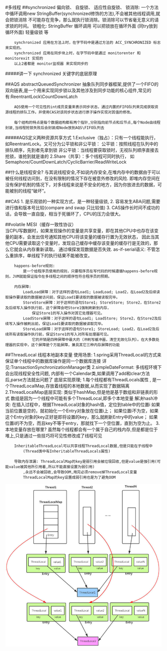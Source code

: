 #多线程
   ##synchronized
        偏向锁、
        自旋锁、
        适应性自旋锁、
        锁消除: 一个方法中循环调用new StringBuffer(synchronized修饰的方法),不会被其他线程调用,就会把锁消除
                不可能存在竞争，那么就执行锁消除。锁消除可以节省毫无意义的请求锁的时间。
        锁粗化: StringBuffer 循环调用 可以把锁放在循环外面 (同try放到循环外面)
        轻量级锁
        等
        
        
        synchronized 应用在方法上时，在字节码中是通过方法的 ACC_SYNCHRONIZED 标志来实现的。
        synchronized 应用在同步块上时，在字节码中是通过 monitorenter 和 monitorexit 实现的
        以上2者都是 monitor监视器 来实现同步的
        
        
   #####讲一下 synchronized 关键字的底层原理
   
   ##AQS abstractQueuedSynchronizer
        抽象队列同步器框架,提供了一个FIFO的双向链表,是一个用来实现同步锁以及其他涉及到同步功能的核心组件,常见的有:ReentrantLock\CountDownLatch
        
        AQS使用一个可见性的int成员变量来表示同步状态，通过内置的FIFO队列来完成获取资源线程的排队工作。并使用CAS对该同步状态进行原子操作实现对其值的修改。
        
        每个结构的特点是每个数据结构都有两个指针,分别指向前节点和后节点,每个Node由线程封装,当线程抢锁失败后会封装成Node放到AQS\FIFO队列去
   #####AQS定义两种资源共享方式
        1.Exclusive（独占）：只有一个线程能执行，如ReentrantLock。又可分为公平锁和非公平锁：
              公平锁：按照线程在队列中的排队顺序，先到者先拿到锁
              非公平锁：当线程要获取锁时，无视队列顺序直接去抢锁，谁抢到就是谁的
        2.Share（共享）：多个线程可同时执行，
              如Semaphore/CountDownLatch/CyclicBarrier/ReadWriteLock 
              
   ##什么是线程安全?
        与其说线程安全,不如说内存安全,在堆内存中的数据由于可以被任何线程访问到，在没有限制的情况下存在被意外修改的风险.
        即堆内存空间在没有保护机制的情况下，对多线程来说是不安全的地方，因为你放进去的数据，可能被别的线程“破坏”。
   
   ##CAS 
        1. 是乐观锁的一种实现方式，是一种轻量级锁,
        2. 容易发生ABA问题,需要进行值和版本号比较(compare and swap 只比较值)
        3. CAS操作长时间不成功的话，会导致一直自旋，相当于死循环了，CPU的压力会很大。
        
   ##volatile
        MESI（缓存一致性协议）   
            当CPU写数据时，如果发现操作的变量是共享变量，即在其他CPU中也存在该变量的副本，会发出信号通知其他CPU将该变量的缓存行置为无效状态，
                因此当其他CPU需要读取这个变量时，发现自己缓存中缓存该变量的缓存行是无效的，那么它就会从内存重新读取。
        通过嗅探发现数据是否失效.
        as-if-serial语义: 不管怎么重排序，单线程下的执行结果不能被改变。
        
        happens-before规则:
            是一个给程序员使用的规则，只要程序员在写代码的时候遵循happens-before规则，JVM就能保证指令在多线程之间的顺序性符合程序员的预期。
        
        内存屏障: 
            LoadLoad屏障：对于这样的语句Load1; LoadLoad; Load2，在Load2及后续读取操作要读取的数据被访问前，保证Load1要读取的数据被读取完毕。
            StoreStore屏障：对于这样的语句Store1; StoreStore; Store2，在Store2及后续写入操作执行前，这个屏障会吧Store1强制刷新到内存，
                保证Store1的写入操作对其它处理器可见。
            LoadStore屏障：对于这样的语句Load1; LoadStore; Store2，在Store2及后续写入操作被刷出前，保证Load1要读取的数据被读取完毕。
            StoreLoad屏障：对于这样的语句Store1; StoreLoad; Load2，在Load2及后续所有读取操作执行前，保证Store1的写入对所有处理器可见。
                它的开销是四种屏障中最大的（冲刷写缓冲器，清空无效化队列）。在大多数处理器的实现中，这个屏障是个万能屏障，兼具其它三种内存屏障的功能
        
   ##ThreadLocal
        线程本地副本变量
        使用场景: 
            1.spring采用ThreadLocal的方式来保证单个线程中的数据库操作是同一个数据库连接 详见:TransactionSynchronizationManager类
            2.simpleDateFormat: 多线程环境下会出现线程安全性问题, 内部有一个Calendar类,如果调用了add和clear方法后,parse方法就出问题了
        底层实现原理;
            1.每个线程都有ThreadLocals属性 , 是一个ThreadLocalMap,存放着线程的本地数据,从而实现了数据隔离
            2.ThreadLocalMap底层实现:
                类似于hashMap,但是他是基于数组和非链表的形式
                数组是因为一个线程中可能有多个ThreadLocal,即多个本地变量
                解决hash冲突: 
                    在插入过程中，根据ThreadLocal对象的hash值，定位到table中的位置i
                    如果当前位置是空的，就初始化一个Entry对象放在位置i上；
                    如果位置i不为空，如果这个Entry对象的key正好是即将设置的key，那么就刷新Entry中的value；
                    如果位置i的不为空，而且key不等于entry，那就找下一个空位置，直到为空为止。
            3.本地变量存放在哪里?
                虽然每个线程都会有一个属于自己的栈内存,但是都是位于堆上,只是通过一些技巧将可见性修改成了线程可见
                
        InheritableThreadLocal可以共享线程ThreadLocal数据,但是只能在子线程中
            (Thread类中有InheritableThreadLocals属性)          
            
        导致内存泄漏: ThreadLocalMap的key是弱引用会被垃圾回收,但是value是强引用(可能value被其他所引用着,所以不能直接设置为弱引用)
            ,永远不会被回收,会导致OOM,用完必须remove掉ThreadLocal变量
            ThreadLocalMap的key设置成弱引用也是为了避免OOM
            
   ![](document/resource/ThreadLocal.png)   
        
        
        
        
        
        
        
        
            
   
  
